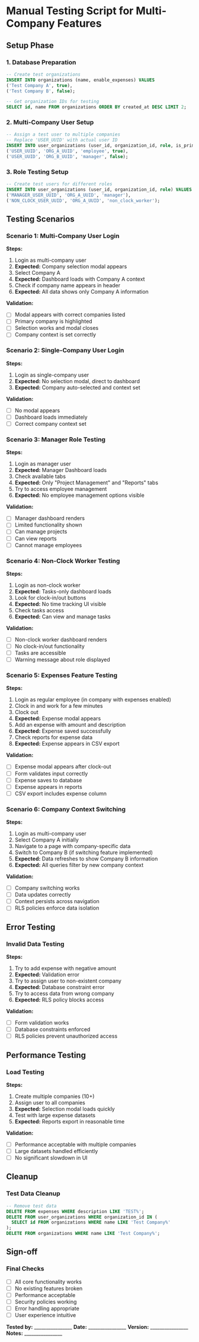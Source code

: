 # Manual Testing Script for Multi-Company Features

## Setup Phase

### 1. Database Preparation
```sql
-- Create test organizations
INSERT INTO organizations (name, enable_expenses) VALUES 
('Test Company A', true),
('Test Company B', false);

-- Get organization IDs for testing
SELECT id, name FROM organizations ORDER BY created_at DESC LIMIT 2;
```

### 2. Multi-Company User Setup
```sql
-- Assign a test user to multiple companies
-- Replace 'USER_UUID' with actual user ID
INSERT INTO user_organizations (user_id, organization_id, role, is_primary) VALUES
('USER_UUID', 'ORG_A_UUID', 'employee', true),
('USER_UUID', 'ORG_B_UUID', 'manager', false);
```

### 3. Role Testing Setup
```sql
-- Create test users for different roles
INSERT INTO user_organizations (user_id, organization_id, role) VALUES
('MANAGER_USER_UUID', 'ORG_A_UUID', 'manager'),
('NON_CLOCK_USER_UUID', 'ORG_A_UUID', 'non_clock_worker');
```

## Testing Scenarios

### Scenario 1: Multi-Company User Login
**Steps:**
1. Login as multi-company user
2. **Expected:** Company selection modal appears
3. Select Company A
4. **Expected:** Dashboard loads with Company A context
5. Check if company name appears in header
6. **Expected:** All data shows only Company A information

**Validation:**
- [ ] Modal appears with correct companies listed
- [ ] Primary company is highlighted
- [ ] Selection works and modal closes
- [ ] Company context is set correctly

### Scenario 2: Single-Company User Login  
**Steps:**
1. Login as single-company user
2. **Expected:** No selection modal, direct to dashboard
3. **Expected:** Company auto-selected and context set

**Validation:**
- [ ] No modal appears
- [ ] Dashboard loads immediately
- [ ] Correct company context set

### Scenario 3: Manager Role Testing
**Steps:**
1. Login as manager user
2. **Expected:** Manager Dashboard loads
3. Check available tabs
4. **Expected:** Only "Project Management" and "Reports" tabs
5. Try to access employee management
6. **Expected:** No employee management options visible

**Validation:**
- [ ] Manager dashboard renders
- [ ] Limited functionality shown
- [ ] Can manage projects
- [ ] Can view reports
- [ ] Cannot manage employees

### Scenario 4: Non-Clock Worker Testing
**Steps:**
1. Login as non-clock worker
2. **Expected:** Tasks-only dashboard loads
3. Look for clock-in/out buttons
4. **Expected:** No time tracking UI visible
5. Check tasks access
6. **Expected:** Can view and manage tasks

**Validation:**
- [ ] Non-clock worker dashboard renders
- [ ] No clock-in/out functionality
- [ ] Tasks are accessible
- [ ] Warning message about role displayed

### Scenario 5: Expenses Feature Testing
**Steps:**
1. Login as regular employee (in company with expenses enabled)
2. Clock in and work for a few minutes
3. Clock out
4. **Expected:** Expense modal appears
5. Add an expense with amount and description
6. **Expected:** Expense saved successfully
7. Check reports for expense data
8. **Expected:** Expense appears in CSV export

**Validation:**
- [ ] Expense modal appears after clock-out
- [ ] Form validates input correctly
- [ ] Expense saves to database
- [ ] Expense appears in reports
- [ ] CSV export includes expense column

### Scenario 6: Company Context Switching
**Steps:**
1. Login as multi-company user
2. Select Company A initially
3. Navigate to a page with company-specific data
4. Switch to Company B (if switching feature implemented)
5. **Expected:** Data refreshes to show Company B information
6. **Expected:** All queries filter by new company context

**Validation:**
- [ ] Company switching works
- [ ] Data updates correctly
- [ ] Context persists across navigation
- [ ] RLS policies enforce data isolation

## Error Testing

### Invalid Data Testing
**Steps:**
1. Try to add expense with negative amount
2. **Expected:** Validation error
3. Try to assign user to non-existent company
4. **Expected:** Database constraint error
5. Try to access data from wrong company
6. **Expected:** RLS policy blocks access

**Validation:**
- [ ] Form validation works
- [ ] Database constraints enforced
- [ ] RLS policies prevent unauthorized access

## Performance Testing

### Load Testing
**Steps:**
1. Create multiple companies (10+)
2. Assign user to all companies
3. **Expected:** Selection modal loads quickly
4. Test with large expense datasets
5. **Expected:** Reports export in reasonable time

**Validation:**
- [ ] Performance acceptable with multiple companies
- [ ] Large datasets handled efficiently
- [ ] No significant slowdown in UI

## Cleanup

### Test Data Cleanup
```sql
-- Remove test data
DELETE FROM expenses WHERE description LIKE 'TEST%';
DELETE FROM user_organizations WHERE organization_id IN (
  SELECT id FROM organizations WHERE name LIKE 'Test Company%'
);
DELETE FROM organizations WHERE name LIKE 'Test Company%';
```

## Sign-off

### Final Checks
- [ ] All core functionality works
- [ ] No existing features broken
- [ ] Performance acceptable
- [ ] Security policies working
- [ ] Error handling appropriate
- [ ] User experience intuitive

**Tested by:** ________________
**Date:** ________________
**Version:** ________________
**Notes:** ________________